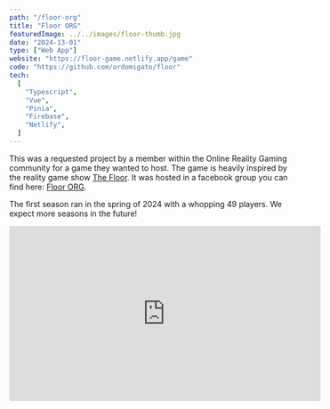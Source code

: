 ```yaml
---
path: "/floor-org"
title: "Floor ORG"
featuredImage: ../../images/floor-thumb.jpg
date: "2024-13-01"
type: ["Web App"]
website: "https://floor-game.netlify.app/game"
code: "https://github.com/ordomigato/floor"
tech:
  [
    "Typescript",
    "Vue",
    "Pinia",
    "Firebase",
    "Netlify",
  ]
---
```


This was a requested project by a member within the Online Reality Gaming community for a game they wanted to host. The game is heavily inspired by the reality game show <a href="https://www.fox.com/the-floor/" target="_blank">The Floor</a>. It was hosted in a facebook group you can find here: <a href="https://www.facebook.com/groups/6791522537640618" target="_blank">Floor ORG</a>.

The first season ran in the spring of 2024 with a whopping 49 players. We expect more seasons in the future!

<div class="center w-100">
<iframe width="560" height="315" src="https://www.youtube.com/embed/LoDZnveNiDU?si=h0-yWgVg-Y--XU3q" title="YouTube video player" frameborder="0" allow="accelerometer; autoplay; clipboard-write; encrypted-media; gyroscope; picture-in-picture; web-share" referrerpolicy="strict-origin-when-cross-origin" allowfullscreen></iframe>
</div>